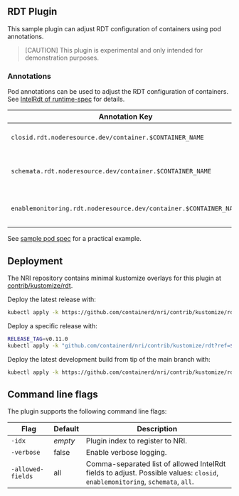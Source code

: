 ## RDT Plugin

This sample plugin can adjust RDT configuration of containers using pod
annotations.

> [CAUTION]
> This plugin is experimental and only intended for demonstration purposes.

### Annotations

Pod annotations can be used to adjust the RDT configuration of containers. See
[IntelRdt of runtime-spec](https://github.com/opencontainers/runtime-spec/blob/main/config-linux.md#intelrdt)
for details.

| Annotation Key                                                    | Format                             | Description                                                         |
|-------------------------------------------------------------------|------------------------------------|---------------------------------------------------------------------|
| `closid.rdt.noderesource.dev/container.$CONTAINER_NAME`           | string                             | Set the `intelRdt.closID` of the container configuration.           |
| `schemata.rdt.noderesource.dev/container.$CONTAINER_NAME`         | array of strings, separated by `,` | Set the `intelRdt.schemata` of the container configuration.         |
| `enablemonitoring.rdt.noderesource.dev/container.$CONTAINER_NAME` | bool                               | Set the `intelRdt.enableMonitoring` of the container configuration. |

See [sample pod spec](sample-rdt-adjust.yaml) for a practical example.

## Deployment

The NRI repository contains minimal kustomize overlays for this plugin at
[contrib/kustomize/rdt](../../contrib/kustomize/rdt).

Deploy the latest release with:

```bash
kubectl apply -k https://github.com/containerd/nri/contrib/kustomize/rdt
```

Deploy a specific release with:

```bash
RELEASE_TAG=v0.11.0
kubectl apply -k "github.com/containerd/nri/contrib/kustomize/rdt?ref=${RELEASE_TAG}"
```

Deploy the latest development build from tip of the main branch with:

```bash
kubectl apply -k https://github.com/containerd/nri/contrib/kustomize/rdt/unstable
```

## Command line flags

The plugin supports the following command line flags:

| Flag               | Default | Description                                                                                                                  |
|--------------------|---------|------------------------------------------------------------------------------------------------------------------------------|
| `-idx`             | *empty* | Plugin index to register to NRI.                                                                                             |
| `-verbose`         | false | Enable verbose logging.                                                                                                        |
| `-allowed-fields`  | all     | Comma-separated list of allowed IntelRdt fields to adjust. Possible values: `closid`, `enablemonitoring`, `schemata`, `all`. |
